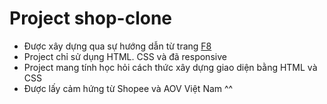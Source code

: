 # Project shop-clone 
- Được xây dựng qua sự hướng dẫn từ trang [F8](https://fullstack.edu.vn/)
- Project chỉ sử dụng HTML. CSS và đã responsive
- Project mang tính học hỏi cách thức xây dựng giao diện bằng HTML và CSS
- Được lấy cảm hứng từ Shopee và AOV Việt Nam ^^
